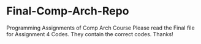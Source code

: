 # Final-Comp-Arch-Repo
Programming Assignments of Comp Arch Course
Please read the Final file for Assignment 4 Codes. They contain the correct codes. Thanks!
